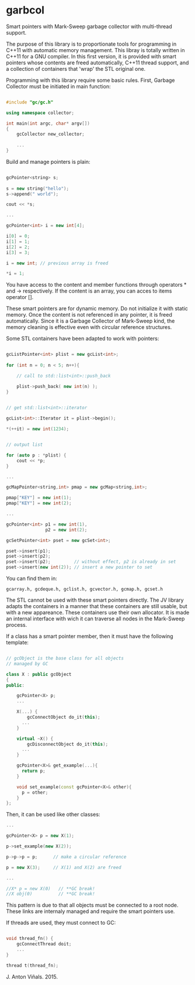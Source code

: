 # garbcol

Smart pointers with Mark-Sweep garbage collector with multi-thread support.

The purpose of this library is to proportionate tools for programming in C++11 with automatic memory management. This libray is totally written in C++11 for a GNU compiler. In this first version, it is provided  with smart pointers whose contents are freed automatically, C++11 thread support, and a collection of containers that 'wrap' the STL original one.

Programming with this library require some basic rules. First, Garbage Collector must be initiated in main function:

```C++

#include "gc/gc.h"

using namespace collector;

int main(int argc, char* argv[])
{
    gcCollector new_collector;
    
    ...
}

```

Build and manage pointers is plain:

```C++

gcPointer<string> s;
    
s = new string("hello");         
s->append(" world");

cout << *s;

...

gcPointer<int> i = new int[4];

i[0] = 0;
i[1] = 1;
i[2] = 2;
i[3] = 3;

i = new int; // previous array is freed

*i = 1;

```

You have access to the content and member functions through operators * and -> respectively. If the content is an array, you can acces to items operator [].

These smart pointers are for dynamic memory. Do not initialize it with static memory. Once the content is not referenced in any pointer, it is freed automatically. Since it is a Garbage Collector of Mark-Sweep kind, the memory cleaning is effective even with circular reference structures.

Some STL containers have been adapted to work with pointers:

```C++

gcListPointer<int> plist = new gcList<int>;
    
for (int n = 0; n < 5; n++){

    // call to std::list<int>::push_back

    plist->push_back( new int(n) ); 
}

  
// get std::list<int>::iterator

gcList<int>::Iterator it = plist->begin();

*(++it) = new int(1234);


// output list

for (auto p : *plist) {
    cout << *p;
}

...

gcMapPointer<string,int> pmap = new gcMap<string,int>;

pmap["KEY"] = new int(1);
pmap["KEY"] = new int(2);

...

gcPointer<int> p1 = new int(1), 
               p2 = new int(2);

gcSetPointer<int> pset = new gcSet<int>;

pset->insert(p1);
pset->insert(p2);
pset->insert(p2);         // without effect, p2 is already in set
pset->insert(new int(2)); // insert a new pointer to set

```

You can find them in:

`gcarray.h, gcdeque.h, gclist.h, gcvector.h, gcmap.h, gcset.h`

The STL cannot be used with these smart pointers directly. The JV library adapts the containers in a manner that these containers are still usable, but with a new appareance. These containers use their own allocator. It is made an internal interface with wich it can traverse all nodes in the Mark-Sweep process.

If a class has a smart pointer member, then it must have the following template:

```C++

// gcObject is the base class for all objects 
// managed by GC

class X : public gcObject 
{
public:

    gcPointer<X> p;
    ...

    X(...) {
        gcConnectObject do_it(this);
	  ...
    }

    virtual ~X() {
        gcDisconnectObject do_it(this);
	  ...
    }

    gcPointer<X>& get_example(...){
	  return p;
    }

    void set_example(const gcPointer<X>& other){
	  p = other;
    }
};

```

Then, it can be used like other classes:

```C++
...

gcPointer<X> p = new X(1);

p->set_example(new X(2));

p->p->p = p;      // make a circular reference

p = new X(3);     // X(1) and X(2) are freed

...

//X* p = new X(0)   // **GC break!
//X obj(0)          // **GC break!

```

This pattern is due to that all objects must be connected to a root node. These links are internaly managed and require the smart pointers use.

If threads are used, they must connect to GC:

```C++

void thread_fn() {         
    gcConnectThread doit;
    ...
}

thread t(thread_fn);

```
J. Anton Viñals. 2015.
